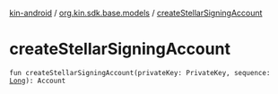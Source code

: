 [kin-android](../index.md) / [org.kin.sdk.base.models](index.md) / [createStellarSigningAccount](./create-stellar-signing-account.md)

# createStellarSigningAccount

`fun createStellarSigningAccount(privateKey: PrivateKey, sequence: `[`Long`](https://kotlinlang.org/api/latest/jvm/stdlib/kotlin/-long/index.html)`): Account`